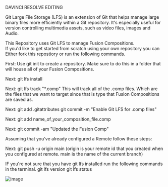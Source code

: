 DAVINCI RESOLVE EDITING

Git Large File Storage (LFS) is an extension of Git that helps manage large binary files more efficiently within a Git repository. It's especially useful for version controlling multimedia assets, such as video files, images and Audio.

This Repository uses Git LFS to manage Fusion Compositions.  
If you'd like to get started from scratch using your own repository you can Either fork this repostiory or run the following commands.

First:
	Use git init to create a repository.  Make sure to do this in a folder that will house all of your Fusion Compositions.

Next:
	git lfs install
	
Next:
	git lfs track "*.comp"
	This will track all of the .comp files.  Which are the files that we want to target since that is type that Fusion Compositions are saved as.

Next:
	git add .gitattributes
	git commit -m "Enable Git LFS for .comp files"

Next:
	git add name_of_your_composition_file.comp

Next:
	git commit -am "Updated the Fusion Comp"


Assuming that you've already configured a Remote follow these steps:

Next:
	git push -u origin main
	(origin is your remote id that you created when you configured at remote.  main is the name of the current branch)

IF you're not sure that you have git lfs installed run the following commands in the terminal.
	git lfs version
	git lfs status

 ![image](https://github.com/dsfai2020/davinci_resolve_editing/assets/60169737/3f5366bf-fe2d-455e-ba7c-b41ba899c7e0)
